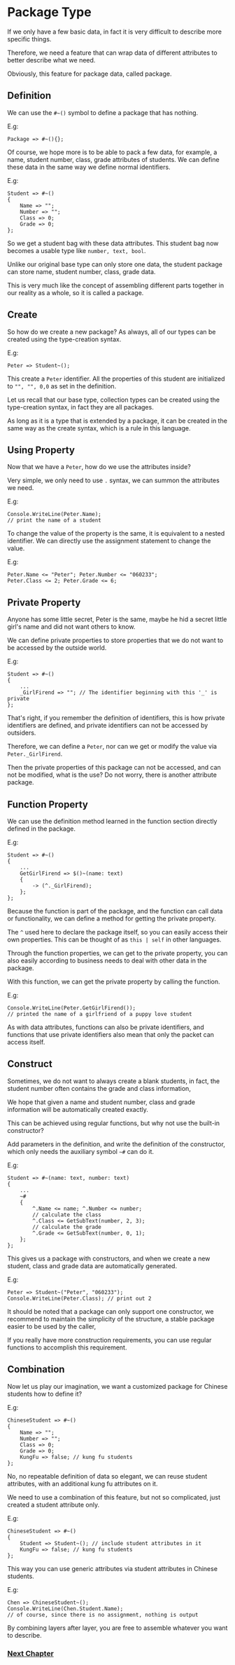 # Package Type
If we only have a few basic data, in fact it is very difficult to describe more specific things.

Therefore, we need a feature that can wrap data of different attributes to better describe what we need.

Obviously, this feature for package data, called package.
## Definition
We can use the `#~()` symbol to define a package that has nothing.

E.g:

    Package => #~(){};

Of course, we hope more is to be able to pack a few data, for example, a name, student number, class, grade attributes of students.
We can define these data in the same way we define normal identifiers.

E.g:

    Student => #~()
    {
        Name => "";
        Number => "";
        Class => 0;
        Grade => 0;
    };

So we get a student bag with these data attributes. This student bag now becomes a usable type like `number, text, bool`.

Unlike our original base type can only store one data, the student package can store name, student number, class, grade data.

This is very much like the concept of assembling different parts together in our reality as a whole, so it is called a package.

## Create
So how do we create a new package? As always, all of our types can be created using the type-creation syntax.

E.g:

    Peter => Student~();

This create a `Peter` identifier. All the properties of this student are initialized to `"", "", 0,0` as set in the definition.

Let us recall that our base type, collection types can be created using the type-creation syntax, in fact they are all packages.

As long as it is a type that is extended by a package, it can be created in the same way as the create syntax, which is a rule in this language.

## Using Property
Now that we have a `Peter`, how do we use the attributes inside?

Very simple, we only need to use `.` syntax, we can summon the attributes we need.

E.g:

    Console.WriteLine(Peter.Name); 
    // print the name of a student

To change the value of the property is the same, it is equivalent to a nested identifier. We can directly use the assignment statement to change the value.

E.g:

    Peter.Name <= "Peter"; Peter.Number <= "060233";
    Peter.Class <= 2; Peter.Grade <= 6;

## Private Property
Anyone has some little secret, Peter is the same, maybe he hid a secret little girl's name and did not want others to know.

We can define private properties to store properties that we do not want to be accessed by the outside world.

E.g:

    Student => #~()
    {
        ...
        _GirlFirend => ""; // The identifier beginning with this '_' is private
    };

That's right, if you remember the definition of identifiers, this is how private identifiers are defined, and private identifiers can not be accessed by outsiders.

Therefore, we can define a `Peter`, nor can we get or modify the value via `Peter._GirlFirend`.

Then the private properties of this package can not be accessed, and can not be modified, what is the use? Do not worry, there is another attribute package.

## Function Property
We can use the definition method learned in the function section directly defined in the package.

E.g:

    Student => #~()
    {
        ...
        GetGirlFirend => $()~(name: text)
        {
            -> (^._GirlFirend);
        };
    };

Because the function is part of the package, and the function can call data or functionality, we can define a method for getting the private property.

The `^` used here to declare the package itself, so you can easily access their own properties. This can be thought of as `this | self` in other languages.

Through the function properties, we can get to the private property, you can also easily according to business needs to deal with other data in the package.

With this function, we can get the private property by calling the function.

E.g:

    Console.WriteLine(Peter.GetGirlFirend());
    // printed the name of a girlfriend of a puppy love student

As with data attributes, functions can also be private identifiers, and functions that use private identifiers also mean that only the packet can access itself.

## Construct
Sometimes, we do not want to always create a blank students, in fact, the student number often contains the grade and class information,

We hope that given a name and student number, class and grade information will be automatically created exactly.

This can be achieved using regular functions, but why not use the built-in constructor?

Add parameters in the definition, and write the definition of the constructor, which only needs the auxiliary symbol `~#` can do it.

E.g:

    Student => #~(name: text, number: text)
    {
        ...
        ~#
        {
            ^.Name <= name; ^.Number <= number;
            // calculate the class
            ^.Class <= GetSubText(number, 2, 3);
            // calculate the grade
            ^.Grade <= GetSubText(number, 0, 1);
        };
    };

This gives us a package with constructors, and when we create a new student, class and grade data are automatically generated.

E.g:

    Peter => Student~("Peter", "060233");
    Console.WriteLine(Peter.Class); // print out 2

It should be noted that a package can only support one constructor, we recommend to maintain the simplicity of the structure, a stable package easier to be used by the caller,

If you really have more construction requirements, you can use regular functions to accomplish this requirement.
## Combination
Now let us play our imagination, we want a customized package for Chinese students how to define it?

E.g:

    ChineseStudent => #~()
    {
        Name => "";
        Number => "";
        Class => 0;
        Grade => 0;
        KungFu => false; // kung fu students
    };

No, no repeatable definition of data so elegant, we can reuse student attributes, with an additional kung fu attributes on it.

We need to use a combination of this feature, but not so complicated, just created a student attribute only.

E.g:

    ChineseStudent => #~()
    {
        Student => Student~(); // include student attributes in it
        KungFu => false; // kung fu students
    };

This way you can use generic attributes via student attributes in Chinese students.

E.g:

    Chen => ChineseStudent~();
    Console.WriteLine(Chen.Student.Name);
    // of course, since there is no assignment, nothing is output

By combining layers after layer, you are free to assemble whatever you want to describe.

### [Next Chapter](protocol-type.md)